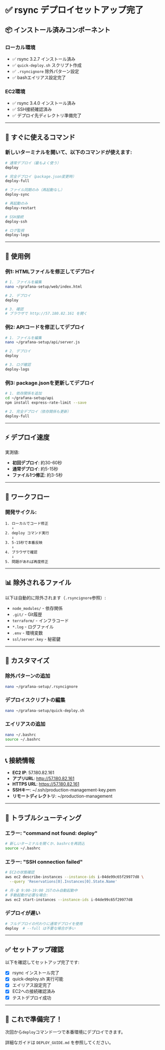 # ✅ rsync デプロイセットアップ完了

## 📦 インストール済みコンポーネント

### ローカル環境
- ✅ rsync 3.2.7 インストール済み
- ✅ `quick-deploy.sh` スクリプト作成
- ✅ `.rsyncignore` 除外パターン設定
- ✅ bashエイリアス設定完了

### EC2環境
- ✅ rsync 3.4.0 インストール済み
- ✅ SSH接続確認済み
- ✅ デプロイ先ディレクトリ準備完了

---

## 🚀 すぐに使えるコマンド

### 新しいターミナルを開いて、以下のコマンドが使えます:

```bash
# 通常デプロイ（最もよく使う）
deploy

# 完全デプロイ（package.json変更時）
deploy-full

# ファイル同期のみ（再起動なし）
deploy-sync

# 再起動のみ
deploy-restart

# SSH接続
deploy-ssh

# ログ監視
deploy-logs
```

---

## 📝 使用例

### 例1: HTMLファイルを修正してデプロイ
```bash
# 1. ファイルを編集
nano ~/grafana-setup/web/index.html

# 2. デプロイ
deploy

# 3. 確認
# ブラウザで http://57.180.82.161 を開く
```

### 例2: APIコードを修正してデプロイ
```bash
# 1. ファイルを編集
nano ~/grafana-setup/api/server.js

# 2. デプロイ
deploy

# 3. ログ確認
deploy-logs
```

### 例3: package.jsonを更新してデプロイ
```bash
# 1. 依存関係を追加
cd ~/grafana-setup/api
npm install express-rate-limit --save

# 2. 完全デプロイ（依存関係も更新）
deploy-full
```

---

## ⚡ デプロイ速度

実測値:
- **初回デプロイ**: 約30-60秒
- **通常デプロイ**: 約5-15秒
- **ファイル1つ修正**: 約3-5秒

---

## 🎯 ワークフロー

### 開発サイクル:

```
1. ローカルでコード修正
   ↓
2. deploy コマンド実行
   ↓
3. 5-15秒で本番反映
   ↓
4. ブラウザで確認
   ↓
5. 問題があれば再度修正
```

---

## 📊 除外されるファイル

以下は自動的に除外されます（`.rsyncignore`参照）:

- `node_modules/` - 依存関係
- `.git/` - Git履歴
- `terraform/` - インフラコード
- `*.log` - ログファイル
- `.env` - 環境変数
- `ssl/server.key` - 秘密鍵

---

## 🔧 カスタマイズ

### 除外パターンの追加
```bash
nano ~/grafana-setup/.rsyncignore
```

### デプロイスクリプトの編集
```bash
nano ~/grafana-setup/quick-deploy.sh
```

### エイリアスの追加
```bash
nano ~/.bashrc
source ~/.bashrc
```

---

## 📞 接続情報

- **EC2 IP**: 57.180.82.161
- **アプリURL**: http://57.180.82.161
- **HTTPS URL**: https://57.180.82.161
- **SSHキー**: ~/.ssh/production-management-key.pem
- **リモートディレクトリ**: ~/production-management

---

## 🐛 トラブルシューティング

### エラー: "command not found: deploy"
```bash
# 新しいターミナルを開くか、bashrcを再読込
source ~/.bashrc
```

### エラー: "SSH connection failed"
```bash
# EC2の状態確認
aws ec2 describe-instances --instance-ids i-04de99c65f29977d8 \
  --query 'Reservations[0].Instances[0].State.Name'

# 月-金 9:00-19:00 JSTのみ自動起動中
# 手動起動が必要な場合:
aws ec2 start-instances --instance-ids i-04de99c65f29977d8
```

### デプロイが遅い
```bash
# フルデプロイの代わりに通常デプロイを使用
deploy  # --full は不要な場合が多い
```

---

## ✅ セットアップ確認

以下を確認してセットアップ完了です:

- [x] rsync インストール完了
- [x] quick-deploy.sh 実行可能
- [x] エイリアス設定完了
- [x] EC2への接続確認済み
- [x] テストデプロイ成功

---

## 🎉 これで準備完了！

次回から`deploy`コマンド一つで本番環境にデプロイできます。

詳細なガイドは `DEPLOY_GUIDE.md` を参照してください。
